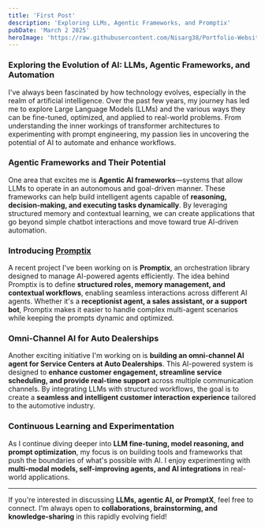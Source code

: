 ```yaml
---
title: 'First Post'
description: 'Exploring LLMs, Agentic Frameworks, and Promptix'
pubDate: 'March 2 2025'
heroImage: 'https://raw.githubusercontent.com/Nisarg38/Portfolio-Website/refs/heads/master/blog/public/first-post.png'
---
```

### Exploring the Evolution of AI: LLMs, Agentic Frameworks, and Automation

I've always been fascinated by how technology evolves, especially in the realm of artificial intelligence. Over the past few years, my journey has led me to explore Large Language Models (LLMs) and the various ways they can be fine-tuned, optimized, and applied to real-world problems. From understanding the inner workings of transformer architectures to experimenting with prompt engineering, my passion lies in uncovering the potential of AI to automate and enhance workflows.

### Agentic Frameworks and Their Potential

One area that excites me is **Agentic AI frameworks**—systems that allow LLMs to operate in an autonomous and goal-driven manner. These frameworks can help build intelligent agents capable of **reasoning, decision-making, and executing tasks dynamically**. By leveraging structured memory and contextual learning, we can create applications that go beyond simple chatbot interactions and move toward true AI-driven automation.

### Introducing [Promptix](https://github.com/Nisarg38/promptix-python)

A recent project I've been working on is **Promptix**, an orchestration library designed to manage AI-powered agents efficiently. The idea behind Promptix is to define **structured roles, memory management, and contextual workflows**, enabling seamless interactions across different AI agents. Whether it's a **receptionist agent, a sales assistant, or a support bot**, Promptix makes it easier to handle complex multi-agent scenarios while keeping the prompts dynamic and optimized.

### Omni-Channel AI for Auto Dealerships

Another exciting initiative I'm working on is **building an omni-channel AI agent for Service Centers at Auto Dealerships**. This AI-powered system is designed to **enhance customer engagement, streamline service scheduling, and provide real-time support** across multiple communication channels. By integrating LLMs with structured workflows, the goal is to create a **seamless and intelligent customer interaction experience** tailored to the automotive industry.

### Continuous Learning and Experimentation

As I continue diving deeper into **LLM fine-tuning, model reasoning, and prompt optimization**, my focus is on building tools and frameworks that push the boundaries of what's possible with AI. I enjoy experimenting with **multi-modal models, self-improving agents, and AI integrations** in real-world applications.

---

If you're interested in discussing **LLMs, agentic AI, or PromptX**, feel free to connect. I'm always open to **collaborations, brainstorming, and knowledge-sharing** in this rapidly evolving field!
